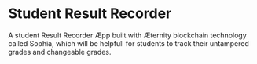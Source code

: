 # Student Result Recorder 

A student Result Recorder Æpp built with Æternity blockchain technology called Sophia, which will be helpfull for students to track their untampered grades and changeable grades.
